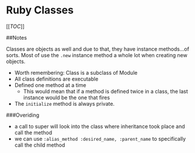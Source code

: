 # Ruby Classes

[[_TOC_]]

##Notes

Classes are objects as well and due to that, they have instance methods...of sorts. Most of use the `.new` instance method a whole lot when creating new objects.

* Worth remembering: Class is a subclass of Module
* All class definitions are executable
* Defined one method at a time
  * This would mean that if a method is defined twice in a class, the last instance would be the one that fires
* The `initialize` method is always private.

###Overiding

* a call to super will look into the class where inheritance took place and call the method
* we can use `:alias_method :desired_name, :parent_name` to specifically call the child method
